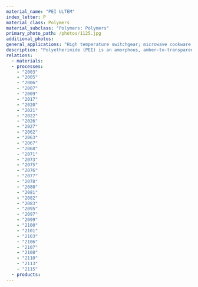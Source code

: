 ```yaml
---
material_name: "PEI ULTEM"
index_letter: P
material_class: Polymers
material_subclass: "Polymers: Polymers"
primary_photo_path: /photos/1125.jpg
additional_photos:
general_applications: "High temperature switchgear; microwave cookware; electrical connectors; lamp housings; under-bonnet components."
description: "Polyetherimide (PEI) is an amorphous, amber-to-transparent thermoplastic with characteristics similar to the related plastic PEEK. Relative to PEEK, PEI is cheaper, but is lower in impact strength and usable temperature. Ultem is a family of PEI products manufactured by SABIC as a result of acquiring the General Electric Plastics Division in 2007, developed by Joseph G. Wirth in the early 1980s. Ultem resins are used in medical and chemical instrumentation due to their heat resistance, solvent resistance and flame resistance. Ultem has high mechanical properties and performs in continuous use to 170 C."
relations:
  - materials:
  - processes:
    - "2003"
    - "2005"
    - "2006"
    - "2007"
    - "2009"
    - "2017"
    - "2020"
    - "2021"
    - "2022"
    - "2026"
    - "2027"
    - "2062"
    - "2063"
    - "2067"
    - "2068"
    - "2071"
    - "2073"
    - "2075"
    - "2076"
    - "2077"
    - "2078"
    - "2080"
    - "2081"
    - "2082"
    - "2083"
    - "2095"
    - "2097"
    - "2099"
    - "2100"
    - "2101"
    - "2103"
    - "2106"
    - "2107"
    - "2108"
    - "2110"
    - "2113"
    - "2115"
  - products:
---
```

